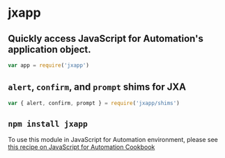 
jxapp
=====

Quickly access JavaScript for Automation's application object.
--------------------------------------------------------------

```javascript
var app = require('jxapp')
```


`alert`, `confirm`, and `prompt` shims for JXA
----------------------------------------

```javascript
var { alert, confirm, prompt } = require('jxapp/shims')
```


`npm install jxapp`
-----------------

To use this module in JavaScript for Automation environment,
please see [this recipe on JavaScript for Automation Cookbook](https://github.com/dtinth/JXA-Cookbook/wiki/Exotic-Recipes#requiring-other-commonjs-and-nodejs-modules-using-browserify)

